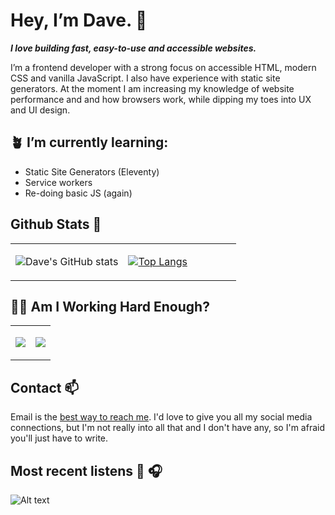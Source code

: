 # Hey, I’m Dave. 👋
***I love building fast, easy-to-use and accessible websites.***

I’m a frontend developer with a strong focus on accessible HTML, modern CSS and vanilla JavaScript. I also have experience with static site generators. At the moment I am increasing my knowledge of website performance and and how browsers work, while dipping my toes into UX and UI design.
  
## 🪴 I’m currently learning:

- Static Site Generators (Eleventy)
- Service workers
- Re-doing basic JS (again)

## Github Stats 💫
<table width="100%" border="0"> 
  <tr>
  <td width="50%">
      
  ![Dave's GitHub stats](https://github-readme-stats.vercel.app/api?username=dwhenson&hide=issues&show_icons=true)

  </td>
  <td width="50%">

[![Top Langs](https://github-readme-stats.vercel.app/api/top-langs/?username=dwhenson&layout=compact)](https://github.com/dwhenson/github-readme-stats)
  </td>
  </table>
  
## 🏋️‍♀️ Am I Working Hard Enough?
<table width="100%" border="0"> 
  <tr>
  <td width="50%">
      
  <a href="https://wakatime.com"><img src="https://wakatime.com/share/@dwhenson/2de555d3-b724-43a0-a359-9e1ca1f9376d.png" /></a>

  </td>
  <td width="50%">

  <a href="https://wakatime.com"><img src="https://wakatime.com/share/@dwhenson/a195e926-3e77-4f83-8554-0d5ac7adf927.png" /></a>
  </td>
  </table>

## Contact 📫 

Email is the [best way to reach me](mailto:dave.henson@gmail.com). I'd love to give you all my social media connections, but I'm not really into all that and I don't have any, so I'm afraid you'll just have to write.  

## Most recent listens 🎵 🎧


  ![Alt text](https://spotify-recently-played-readme.vercel.app/api?user=tadpole-angel&count=5&width=500)
